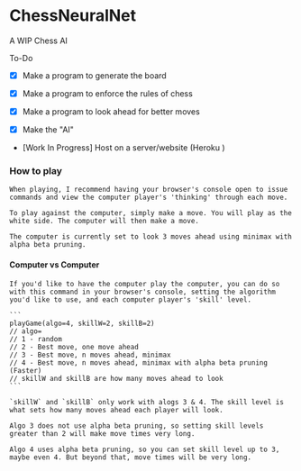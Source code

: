 # ChessNeuralNet
A WIP Chess AI

To-Do

- [x] Make a program to generate the board

- [x] Make a program to enforce the rules of chess

- [x] Make a program to look ahead for better moves

- [x] Make the "AI" 

- [Work In Progress] Host on a server/website (Heroku )

### How to play
	
	When playing, I recommend having your browser's console open to issue commands and view the computer player's 'thinking' through each move.
	
    To play against the computer, simply make a move. You will play as the white side. The computer will then make a move.

    The computer is currently set to look 3 moves ahead using minimax with alpha beta pruning.

#### Computer vs Computer
	
	If you'd like to have the computer play the computer, you can do so with this command in your browser's console, setting the algorithm you'd like to use, and each computer player's 'skill' level.
	
	```
	playGame(algo=4, skillW=2, skillB=2)
	// algo=
	// 1 - random
	// 2 - Best move, one move ahead
	// 3 - Best move, n moves ahead, minimax
	// 4 - Best move, n moves ahead, minimax with alpha beta pruning (Faster)
    // skillW and skillB are how many moves ahead to look
	```
	
	`skillW` and `skillB` only work with alogs 3 & 4. The skill level is what sets how many moves ahead each player will look.
	
	Algo 3 does not use alpha beta pruning, so setting skill levels greater than 2 will make move times very long.
	
	Algo 4 uses alpha beta pruning, so you can set skill level up to 3, maybe even 4. But beyond that, move times will be very long.
